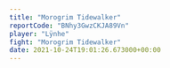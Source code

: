 ```yaml
---
title: "Morogrim Tidewalker"
reportCode: "BNhy3GwzCKJA89Vn"
player: "Lÿnhe"
fight: "Morogrim Tidewalker"
date: 2021-10-24T19:01:26.673000+00:00
---
```

